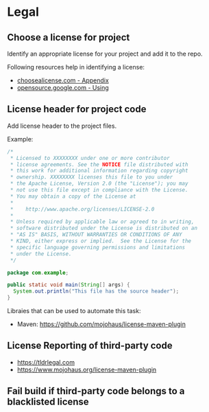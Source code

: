 # Legal

## Choose a license for project

Identify an appropriate license for your project and add it to the repo.

Following resources help in identifying a license:

- [choosealicense.com - Appendix](https://choosealicense.com/appendix)
- [opensource.google.com - Using](https://opensource.google.com/docs/using)

## License header for project code

Add license header to the project files.

Example:

```java
/*
 * Licensed to XXXXXXXX under one or more contributor
 * license agreements. See the NOTICE file distributed with
 * this work for additional information regarding copyright
 * ownership. XXXXXXXX licenses this file to you under
 * the Apache License, Version 2.0 (the "License"); you may
 * not use this file except in compliance with the License.
 * You may obtain a copy of the License at
 *
 *    http://www.apache.org/licenses/LICENSE-2.0
 *
 * Unless required by applicable law or agreed to in writing,
 * software distributed under the License is distributed on an
 * "AS IS" BASIS, WITHOUT WARRANTIES OR CONDITIONS OF ANY
 * KIND, either express or implied.  See the License for the
 * specific language governing permissions and limitations
 * under the License.
 */

package com.example;

public static void main(String[] args) {
  System.out.println("This file has the source header");
}
```

Libraies that can be used to automate this task:

- Maven: https://github.com/mojohaus/license-maven-plugin

## License Reporting of third-party code

- <https://tldrlegal.com>
- <https://www.mojohaus.org/license-maven-plugin>

## Fail build if third-party code belongs to a blacklisted license
